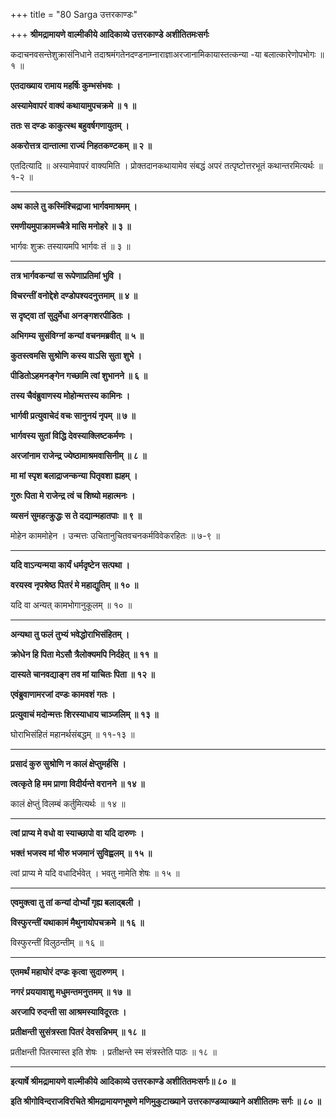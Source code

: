 +++
title = "80 Sarga उत्तरकाण्डः"

+++
**श्रीमद्रामायणे वाल्मीकीये आदिकाव्ये उत्तरकाण्डे अशीतितमःसर्गः**

कदाचनवसन्तेशुक्रासंनिधाने तदाश्रमंगतेनदण्डनाम्नाराज्ञाअरजानामिकायास्तत्कन्या -या बलात्कारेणोपभोगः ॥ १ ॥

**एतदाख्याय रामाय महर्षिः कुम्भसंभवः ।**

**अस्यामेवापरं वाक्यं कथायामुपचक्रमे ॥ १ ॥**

**ततः स दण्डः काकुत्स्थ बहुवर्षगणायुतम् ।**

**अकरोत्तत्र दान्तात्मा राज्यं निहतकण्टकम् ॥ २ ॥**

एतदित्यादि ॥ अस्यामेवापरं वाक्यमिति । प्रोक्तदानकथायामेव संबद्धं अपरं तत्पृष्टोत्तरभूतं कथान्तरमित्यर्थः ॥ १-२ ॥

****

**अथ काले तु कस्मिंश्चिद्राजा भार्गवमाश्रमम् ।**

**रमणीयमुपाक्रामच्चैत्रे मासि मनोहरे ॥ ३ ॥**

भार्गवः शुक्रः तस्यायमपि भार्गवः तं ॥ ३ ॥

****

**तत्र भार्गवकन्यां स रूपेणाप्रतिमां भुवि ।**

**विचरन्तीं वनोद्देशे दण्डोपश्यदनुत्तमाम् ॥ ४ ॥**

**स दृष्ट्वा तां सुदुर्मेधा अनङ्गशरपीडितः ।**

**अभिगम्य सुसंविग्नां कन्यां वचनमब्रवीत् ॥ ५ ॥**

**कुतस्त्वमसि सुश्रोणि कस्य वाऽसि सुता शुभे ।**

**पीडितोऽहमनङ्गेन गच्छामि त्वां शुभानने ॥ ६ ॥**

**तस्य चैवंब्रुवाणस्य मोहोन्मत्तस्य कामिनः ।**

**भार्गवी प्रत्युवाचेदं वचः सानुनयं नृपम् ॥ ७ ॥**

**भार्गवस्य सुतां विद्धि देवस्याक्लिष्टकर्मणः ।**

**अरजांनाम राजेन्द्र ज्येष्ठामाश्रमवासिनीम् ॥ ८ ॥**

**मा मां स्पृश बलाद्राजन्कन्या पितृवशा ह्यहम् ।**

**गुरुः पिता मे राजेन्द्र त्वं च शिष्यो महात्मनः ।**

**व्यसनं सुमहत्क्रुद्धः स ते दद्यान्महातपाः ॥ ९ ॥**

मोहेन काममोहेन । उन्मत्तः उचितानुचितवचनकर्मविवेकरहितः ॥ ७-९ ॥

****

**यदि वाऽन्यन्मया कार्यं धर्मदृष्टेन सत्पथा ।**

**वरयस्व नृपश्रेष्ठ पितरं मे महाद्युतिम् ॥ १० ॥**

यदि वा अन्यत् कामभोगानुकूलम् ॥ १० ॥

****

**अन्यथा तु फलं तुभ्यं भवेद्धोराभिसंहितम् ।**

**क्रोधेन हि पिता मेऽसौ त्रैलोक्यमपि निर्दहेत् ॥ ११ ॥**

**दास्यते चानवद्याङ्ग तव मां याचितः पिता ॥ १२ ॥**

**एवंब्रुवाणामरजां दण्डः कामवशं गतः ।**

**प्रत्युवाचं मदोन्मत्तः शिरस्याधाय चाञ्जलिम् ॥ १३ ॥**

घोराभिसंहितं महानर्थसंबद्धम् ॥ ११-१३ ॥

****

**प्रसादं कुरु सुश्रोणि न कालं क्षेप्तुमर्हसि ।**

**त्वत्कृते हि मम प्राणा विदीर्यन्ते वरानने ॥ १४ ॥**

कालं क्षेप्तुं विलम्बं कर्तुमित्यर्थः ॥ १४ ॥

****

**त्वां प्राप्य मे वधो वा स्याच्छापो वा यदि दारुणः ।**

**भक्तं भजस्व मां भीरु भजमानं सुविह्वलम् ॥ १५ ॥**

त्वां प्राप्य मे यदि वधादिर्भवेत् । भवतु नामेति शेषः ॥ १५ ॥

****

**एवमुक्त्वा तु तां कन्यां दोर्भ्यां गृह्य बलाद्बली ।**

**विस्फुरन्तीं यथाकामं मैथुनायोपचक्रमे ॥ १६ ॥**

विस्फुरन्तीं विलुठन्तीम् ॥ १६ ॥

****

**एतमर्थं महाघोरं दण्डः कृत्वा सुदारुणम् ।**

**नगरं प्रययावाशु मधुमन्तमनुत्तमम् ॥ १७ ॥**

**अरजापि रुदन्ती सा आश्रमस्याविदूरतः ।**

**प्रतीक्षन्ती सुसंत्रस्ता पितरं देवसन्निभम् ॥ १८ ॥**

प्रतीक्षन्ती पितरमास्त इति शेषः । प्रतीक्षन्ते स्म संत्रस्तेति पाठः ॥ १८ ॥

****

**इत्यार्षे श्रीमद्रामायणे वाल्मीकीये आदिकाव्ये उत्तरकाण्डे अशीतितमःसर्गः॥ ८० ॥**

**इति श्रीगोविन्दराजविरचिते श्रीमद्रामायणभूषणे मणिमुकुटाख्याने उत्तरकाण्डव्याख्याने अशीतितमः सर्गः ॥ ८० ॥**
